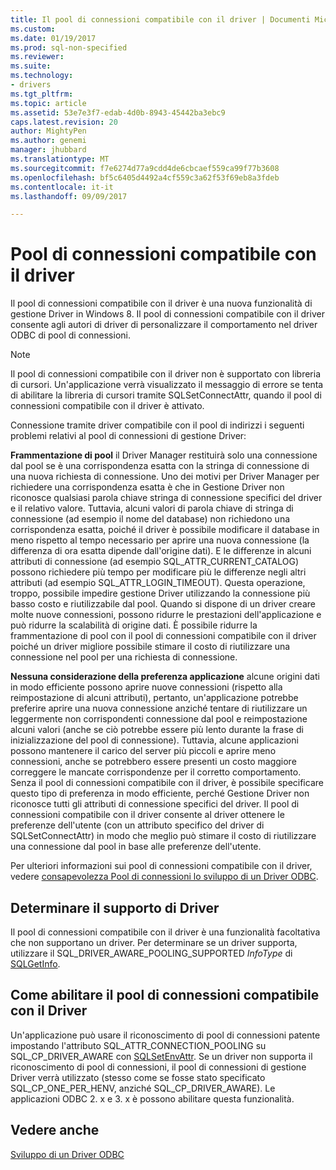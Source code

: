 ```yaml
---
title: Il pool di connessioni compatibile con il driver | Documenti Microsoft
ms.custom: 
ms.date: 01/19/2017
ms.prod: sql-non-specified
ms.reviewer: 
ms.suite: 
ms.technology:
- drivers
ms.tgt_pltfrm: 
ms.topic: article
ms.assetid: 53e7e3f7-edab-4d0b-8943-45442ba3ebc9
caps.latest.revision: 20
author: MightyPen
ms.author: genemi
manager: jhubbard
ms.translationtype: MT
ms.sourcegitcommit: f7e6274d77a9cdd4de6cbcaef559ca99f77b3608
ms.openlocfilehash: bf5c6405d4492a4cf559c3a62f53f69eb8a3fdeb
ms.contentlocale: it-it
ms.lasthandoff: 09/09/2017

---
```

# <a name="driver-aware-connection-pooling"></a>Pool di connessioni compatibile con il driver
Il pool di connessioni compatibile con il driver è una nuova funzionalità di gestione Driver in Windows 8. Il pool di connessioni compatibile con il driver consente agli autori di driver di personalizzare il comportamento nel driver ODBC di pool di connessioni.  
  
> [!NOTE]  
>  Il pool di connessioni compatibile con il driver non è supportato con libreria di cursori. Un'applicazione verrà visualizzato il messaggio di errore se tenta di abilitare la libreria di cursori tramite SQLSetConnectAttr, quando il pool di connessioni compatibile con il driver è attivato.  
  
 Connessione tramite driver compatibile con il pool di indirizzi i seguenti problemi relativi al pool di connessioni di gestione Driver:  
  
 **Frammentazione di pool** il Driver Manager restituirà solo una connessione dal pool se è una corrispondenza esatta con la stringa di connessione di una nuova richiesta di connessione.  Uno dei motivi per Driver Manager per richiedere una corrispondenza esatta è che in Gestione Driver non riconosce qualsiasi parola chiave stringa di connessione specifici del driver e il relativo valore.  Tuttavia, alcuni valori di parola chiave di stringa di connessione (ad esempio il nome del database) non richiedono una corrispondenza esatta, poiché il driver è possibile modificare il database in meno rispetto al tempo necessario per aprire una nuova connessione (la differenza di ora esatta dipende dall'origine dati). E le differenze in alcuni attributi di connessione (ad esempio SQL_ATTR_CURRENT_CATALOG) possono richiedere più tempo per modificare più le differenze negli altri attributi (ad esempio SQL_ATTR_LOGIN_TIMEOUT). Questa operazione, troppo, possibile impedire gestione Driver utilizzando la connessione più basso costo e riutilizzabile dal pool. Quando si dispone di un driver creare molte nuove connessioni, possono ridurre le prestazioni dell'applicazione e può ridurre la scalabilità di origine dati. È possibile ridurre la frammentazione di pool con il pool di connessioni compatibile con il driver poiché un driver migliore possibile stimare il costo di riutilizzare una connessione nel pool per una richiesta di connessione.  
  
 **Nessuna considerazione della preferenza applicazione** alcune origini dati in modo efficiente possono aprire nuove connessioni (rispetto alla reimpostazione di alcuni attributi), pertanto, un'applicazione potrebbe preferire aprire una nuova connessione anziché tentare di riutilizzare un leggermente non corrispondenti connessione dal pool e reimpostazione alcuni valori (anche se ciò potrebbe essere più lento durante la frase di inizializzazione del pool di connessione). Tuttavia, alcune applicazioni possono mantenere il carico del server più piccoli e aprire meno connessioni, anche se potrebbero essere presenti un costo maggiore correggere le mancate corrispondenze per il corretto comportamento. Senza il pool di connessioni compatibile con il driver, è possibile specificare questo tipo di preferenza in modo efficiente, perché Gestione Driver non riconosce tutti gli attributi di connessione specifici del driver. Il pool di connessioni compatibile con il driver consente al driver ottenere le preferenze dell'utente (con un attributo specifico del driver di SQLSetConnectAttr) in modo che meglio può stimare il costo di riutilizzare una connessione dal pool in base alle preferenze dell'utente.  
  
 Per ulteriori informazioni sui pool di connessioni compatibile con il driver, vedere [consapevolezza Pool di connessioni lo sviluppo di un Driver ODBC](../../../odbc/reference/develop-driver/developing-connection-pool-awareness-in-an-odbc-driver.md).  
  
## <a name="determining-driver-support"></a>Determinare il supporto di Driver  
 Il pool di connessioni compatibile con il driver è una funzionalità facoltativa che non supportano un driver. Per determinare se un driver supporta, utilizzare il SQL_DRIVER_AWARE_POOLING_SUPPORTED *InfoType* di [SQLGetInfo](../../../odbc/reference/syntax/sqlgetinfo-function.md).  
  
## <a name="how-to-enable-driver-aware-connection-pooling"></a>Come abilitare il pool di connessioni compatibile con il Driver  
 Un'applicazione può usare il riconoscimento di pool di connessioni patente impostando l'attributo SQL_ATTR_CONNECTION_POOLING su SQL_CP_DRIVER_AWARE con [SQLSetEnvAttr](../../../odbc/reference/syntax/sqlsetenvattr-function.md). Se un driver non supporta il riconoscimento di pool di connessioni, il pool di connessioni di gestione Driver verrà utilizzato (stesso come se fosse stato specificato SQL_CP_ONE_PER_HENV, anziché SQL_CP_DRIVER_AWARE). Le applicazioni ODBC 2. x e 3. x è possono abilitare questa funzionalità.  
  
## <a name="see-also"></a>Vedere anche  
 [Sviluppo di un Driver ODBC](../../../odbc/reference/develop-driver/developing-an-odbc-driver.md)
